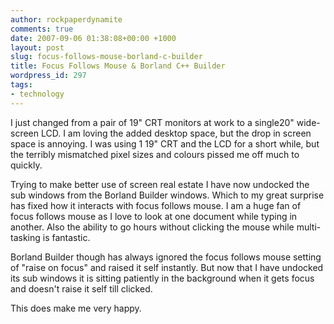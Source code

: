 ```yaml
---
author: rockpaperdynamite
comments: true
date: 2007-09-06 01:38:08+00:00 +1000
layout: post
slug: focus-follows-mouse-borland-c-builder
title: Focus Follows Mouse & Borland C++ Builder
wordpress_id: 297
tags:
- technology
---
```


I just changed from a pair of 19" CRT monitors at work to a single20" wide-screen LCD. I am loving the added desktop space, but the drop in screen space is annoying. I was using 1 19" CRT and the LCD for a short while, but the terribly mismatched pixel sizes and colours pissed me off much to quickly.

Trying to make better use of screen real estate I have now undocked the sub windows from the Borland Builder windows. Which to my great surprise has fixed how it interacts with focus follows mouse. I am a huge fan of focus follows mouse as I love to look at one document while typing in another. Also the ability to go hours without clicking the mouse while multi-tasking is fantastic.

Borland Builder though has always ignored the focus follows mouse setting of "raise on focus" and raised it self instantly. But now that I have undocked its sub windows it is sitting patiently in the background when it gets focus and doesn't raise it self till clicked.

This does make me very happy.
